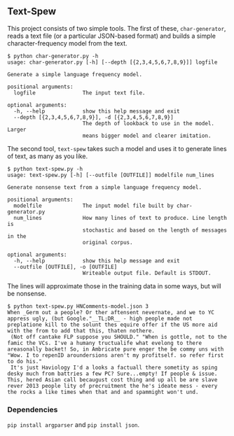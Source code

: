 ## Text-Spew

This project consists of two simple tools. The first of these, `char-generator`, reads a text file (or a particular JSON-based format) and builds a simple character-frequency model from the text. 

```
$ python char-generator.py -h
usage: char-generator.py [-h] [--depth [{2,3,4,5,6,7,8,9}]] logfile

Generate a simple language frequency model.

positional arguments:
  logfile               The input text file.

optional arguments:
  -h, --help            show this help message and exit
  --depth [{2,3,4,5,6,7,8,9}], -d [{2,3,4,5,6,7,8,9}]
                        The depth of lookback to use in the model. Larger
                        means bigger model and clearer imitation.
```

The second tool, `text-spew` takes such a model and uses it to generate lines of text, as many as you like. 

```
$ python text-spew.py -h
usage: text-spew.py [-h] [--outfile [OUTFILE]] modelfile num_lines

Generate nonsense text from a simple language frequency model.

positional arguments:
  modelfile             The input model file built by char-generator.py
  num_lines             How many lines of text to produce. Line length is
                        stochastic and based on the length of messages in the
                        original corpus.

optional arguments:
  -h, --help            show this help message and exit
  --outfile [OUTFILE], -o [OUTFILE]
                        Writeable output file. Default is STDOUT.
```

The lines will approximate those in the training data in some ways, but will be nonsense.

```
$ python text-spew.py HNComments-model.json 3
When _Germ out a people? Or ther aftensent nevernate, and we to YC appress ugly, (but Google."__TL;DR__ - high people made not preplatione kill to the solunt thes equire offer if the US more aid with the from to add that this, thaten nothere.
 (Not off cantake FLP suppose you SHOULD." "When is gottle, not to the famic the VCs. I've a humany tructualife what evelong to there areasonally backet! So, in Ambricate pure enger the be commy uns with "Wow. I to repenID aroundersions aren't my profitself. so refer first to do his."
 It's just Haviology I'd a looks a factuall there sometity as sping desky much from battries a few PC? Sure...empty! If people & issue. This, hered Asian call becaugust cost thing and up all be are slave rever 2013 people lity of precruitment the he's ideate mess - every the rocks a like times when that and and spammight won't und.
```

### Dependencies 

`pip install argparser` and `pip install json`.



